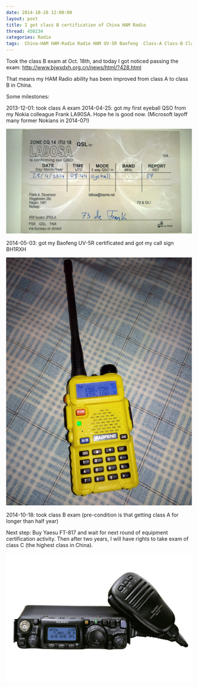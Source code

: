 ```yaml
---
date: 2014-10-28 12:00:00
layout: post
title: I got class B certification of China HAM Radio
thread: 450234
categories: Radio
tags:  China-HAM HAM-Radio Radio HAM UV-5R Baofeng  Class-A Class-B Class-C
---
```


Took the class B exam at Oct. 18th, and today I got noticed passing the exam: [http://www.bjwxdxh.org.cn/news/html/?428.html ](http://www.bjwxdxh.org.cn/news/html/?428.html )

That means my HAM Radio ability has been improved from class A to class B in China.

Some milestones:

2013-12-01: took class A exam
2014-04-25: got my first eyeball QSO from my Nokia colleague Frank LA90SA. Hope he is good now. (Microsoft layoff many former Nokians in 2014-07!)

![](../media/eyeball-la90sa.jpg)

2014-05-03: got my Baofeng UV-5R certificated and got my call sign BH1RXH

![](../media/baofeng-uv-5r.jpg)

2014-10-18: took class B exam (pre-condition is that getting class A for longer than half year)

Next step: Buy Yaesu FT-817 and wait for next round of equipment certification activity. Then after two years, I will have rights to take exam of class C (the highest class in China).

![](../media/FT-817_big.jpg)

